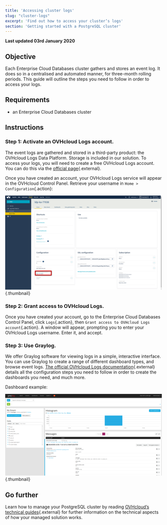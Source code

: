 ```yaml
---
title: 'Accessing cluster logs'
slug: "cluster-logs"
excerpt: 'Find out how to access your cluster’s logs'
section: 'Getting started with a PostgreSQL cluster'
---
```



**Last updated 03rd January 2020**

## Objective

Each Enterprise Cloud Databases cluster gathers and stores an event log. It does so in a centralised and automated manner, for three-month rolling periods.
This guide will outline the steps you need to follow in order to access your logs.


## Requirements
- an Enterprise Cloud Databases cluster


## Instructions

### Step 1: Activate an OVHcloud Logs account.

The event logs are gathered and stored in a third-party product: the OVHcloud Logs Data Platform. Storage is included in our solution.
To access your logs, you will need to create a free OVHcloud Logs account. You can do this via the [official page](https://www.ovh.co.uk/data-platforms/logs/){.external}.

Once you have created an account, your OVHcloud Logs service will appear in the OVHcloud Control Panel. Retrieve your username in `Home > Configuration`{.action}:

![Main interface](images/manager_start.png){.thumbnail}



### Step 2: Grant access to OVHcloud Logs.

Once you have created your account, go to the Enterprise Cloud Databases Control Panel, click `Logs`{.action}, then `Grant access to OVHcloud Logs account`{.action}.
A window will appear, prompting you to enter your OVHcloud Logs username. Enter it, and accept.


### Step 3: Use Graylog.

We offer Graylog software for viewing logs in a simple, interactive interface. You can use Graylog to create a range of different dashboard types, and browse event logs.
[The official OVHcloud Logs documentation](../../platform/logs-data-platform/){.external} details all the configuration steps you need to follow in order to create the dashboards you need, and much more.

Dashboard example:

![Main interface](images/graylog-stream.png){.thumbnail}



## Go further

Learn how to manage your PostgreSQL cluster by reading [OVHcloud’s technical guides](../enterprise-cloud-databases/){.external} for further information on the technical aspects of how your managed solution works.
